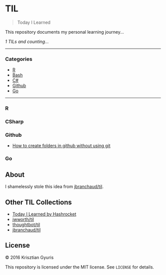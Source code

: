 # TIL

> Today I Learned

This repository documents my personal learning journey... 

_1 TILs and counting..._

---

### Categories

* [R](#r)
* [Bash](#bash)
* [C#](#Csharp)
* [Github](#github)
* [Go](#Go)

---

### R

### CSharp

### Github 

- [How to create folders in github without using git](github/how_to_create_folders_in_github.md)


### Go

## About

I shamelessly stole this idea from
[jbranchaud/til](https://github.com/jbranchaud/til).

## Other TIL Collections

* [Today I Learned by Hashrocket](https://til.hashrocket.com)
* [jwworth/til](https://github.com/jwworth/til)
* [thoughtbot/til](https://github.com/thoughtbot/til)
* [jbranchaud/til](https://github.com/jbranchaud/til)


## License

&copy; 2016 Krisztian Gyuris

This repository is licensed under the MIT license. See `LICENSE` for
details.
